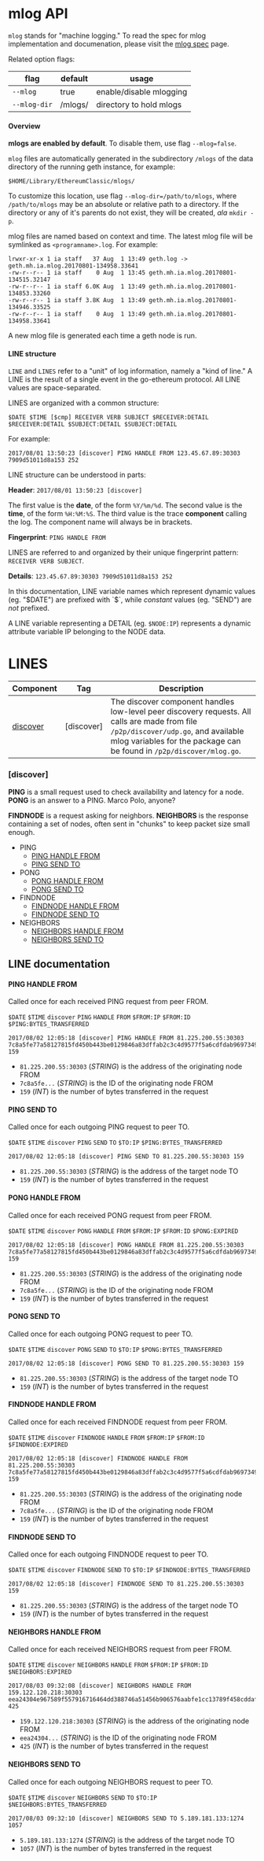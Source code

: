 # mlog API

`mlog` stands for "machine logging." To read the spec for mlog implementation
and documenation, please visit the [mlog spec](./mlog-Spec) page.

Related option flags:

| flag | default | usage |
| --- | --- | --- |
| `--mlog` | true | enable/disable mlogging |
| `--mlog-dir` | <datadir>/mlogs/ | directory to hold mlogs |

#### Overview

__mlogs are enabled by default__. To disable them, use flag `--mlog=false`.

`mlog` files are automatically generated in the subdirectory `/mlogs` of the data directory of the running
geth instance, for example:

```
$HOME/Library/EthereumClassic/mlogs/
```

To customize this location, use flag `--mlog-dir=/path/to/mlogs`, where `/path/to/mlogs` may be an absolute or relative path to a directory. If the directory or any of it's parents do not exist, they will be created, _ala_ `mkdir -p`.

mlog files are named based on context and time. The latest
mlog file will be symlinked as `<programname>.log`. For example:

```
lrwxr-xr-x 1 ia staff   37 Aug  1 13:49 geth.log -> geth.mh.ia.mlog.20170801-134958.33641
-rw-r--r-- 1 ia staff    0 Aug  1 13:45 geth.mh.ia.mlog.20170801-134515.32147
-rw-r--r-- 1 ia staff 6.0K Aug  1 13:49 geth.mh.ia.mlog.20170801-134853.33260
-rw-r--r-- 1 ia staff 3.8K Aug  1 13:49 geth.mh.ia.mlog.20170801-134946.33525
-rw-r--r-- 1 ia staff    0 Aug  1 13:49 geth.mh.ia.mlog.20170801-134958.33641
```

A new mlog file is generated each time a geth node is run.

#### LINE structure

`LINE` and `LINES` refer to a "unit" of log information, namely a "kind of
  line." A LINE is the result of a single event in the go-ethereum protocol. All LINE values are space-separated.

LINES are organized with a common structure:

```
$DATE $TIME [$cmp] RECEIVER VERB SUBJECT $RECEIVER:DETAIL $RECEIVER:DETAIL $SUBJECT:DETAIL $SUBJECT:DETAIL
```

For example:
```
2017/08/01 13:50:23 [discover] PING HANDLE FROM 123.45.67.89:30303 7909d51011d8a153 252
```

LINE structure can be understood in parts:

__Header__: `2017/08/01 13:50:23 [discover]`

The first value is the __date__, of the form `%Y/%m/%d`. The second value is the __time__, of the form `%H:%M:%S`.
The third value is the trace __component__ calling the log. The component name will always be in brackets.

__Fingerprint__: `PING HANDLE FROM`

LINES are referred to and organized by their unique fingerprint pattern: `RECEIVER VERB SUBJECT`.


__Details__: `123.45.67.89:30303 7909d51011d8a153 252`

In this documentation, LINE variable names which represent dynamic values (eg. "$DATE")
are prefixed with `$`, while _constant_ values (eg. "SEND")
are _not_ prefixed.

A LINE variable representing a DETAIL (eg. `$NODE:IP`) represents a dynamic attribute
variable IP belonging to the NODE data.

# LINES

| Component | Tag | Description |
| --- | --- | --- |
| [discover](#discover) | [discover] | The discover component handles low-level peer discovery requests. All calls are made from file `/p2p/discover/udp.go`, and available mlog variables for the package can be found in `/p2p/discover/mlog.go`. |


### [discover]

__PING__ is a small request used to check availability and latency for a node.
__PONG__ is an answer to a PING. Marco Polo, anyone?

__FINDNODE__ is a request asking for neighbors.
__NEIGHBORS__ is the response containing a set of nodes, often sent in "chunks"
to keep packet size small enough.


- PING
  + [PING HANDLE FROM](#ping-handle-from)
  + [PING SEND TO](#ping-send-to)
- PONG
  + [PONG HANDLE FROM](#pong-handle-from)
  + [PONG SEND TO](#pong-send-to)
- FINDNODE
  + [FINDNODE HANDLE FROM](#findnode-handle-from)
  + [FINDNODE SEND TO](#findnode-send-to)
- NEIGHBORS
  + [NEIGHBORS HANDLE FROM](#neighbors-handle-from)
  + [NEIGHBORS SEND TO](#neighbors-send-to)


## LINE documentation

#### PING HANDLE FROM
Called once for each received PING request from peer FROM.

`$DATE` `$TIME` `discover` `PING` `HANDLE` `FROM` `$FROM:IP` `$FROM:ID` `$PING:BYTES_TRANSFERRED`

```
2017/08/02 12:05:18 [discover] PING HANDLE FROM 81.225.200.55:30303 7c8a5fe77a58127815fd450b443be0129846a83dffab2c3c4d9577f5a6cdfdab96973492b31c0c5183ece6ff98247a45ad1228917ed886c64af3f16859d6ff05 159
```

- `81.225.200.55:30303` (_STRING_) is the address of the originating node FROM
- `7c8a5fe...` (_STRING_) is the ID of the originating node FROM
- `159` (_INT_) is the number of bytes transferred in the request

#### PING SEND TO
Called once for each outgoing PING request to peer TO.

`$DATE` `$TIME` `discover` `PING` `SEND` `TO` `$TO:IP` `$PING:BYTES_TRANSFERRED`

```
2017/08/02 12:05:18 [discover] PING SEND TO 81.225.200.55:30303 159
```

- `81.225.200.55:30303` (_STRING_) is the address of the target node TO
- `159` (_INT_) is the number of bytes transferred in the request

#### PONG HANDLE FROM
Called once for each received PONG request from peer FROM.

`$DATE` `$TIME` `discover` `PONG` `HANDLE` `FROM` `$FROM:IP` `$FROM:ID` `$PONG:EXPIRED`

```
2017/08/02 12:05:18 [discover] PONG HANDLE FROM 81.225.200.55:30303 7c8a5fe77a58127815fd450b443be0129846a83dffab2c3c4d9577f5a6cdfdab96973492b31c0c5183ece6ff98247a45ad1228917ed886c64af3f16859d6ff05 159
```

- `81.225.200.55:30303` (_STRING_) is the address of the originating node FROM
- `7c8a5fe...` (_STRING_) is the ID of the originating node FROM
- `159` (_INT_) is the number of bytes transferred in the request

#### PONG SEND TO
Called once for each outgoing PONG request to peer TO.

`$DATE` `$TIME` `discover` `PONG` `SEND` `TO` `$TO:IP` `$PONG:BYTES_TRANSFERRED`

```
2017/08/02 12:05:18 [discover] PONG SEND TO 81.225.200.55:30303 159
```

- `81.225.200.55:30303` (_STRING_) is the address of the target node TO
- `159` (_INT_) is the number of bytes transferred in the request

#### FINDNODE HANDLE FROM
Called once for each received FINDNODE request from peer FROM.

`$DATE` `$TIME` `discover` `FINDNODE` `HANDLE` `FROM` `$FROM:IP` `$FROM:ID` `$FINDNODE:EXPIRED`

```
2017/08/02 12:05:18 [discover] FINDNODE HANDLE FROM 81.225.200.55:30303 7c8a5fe77a58127815fd450b443be0129846a83dffab2c3c4d9577f5a6cdfdab96973492b31c0c5183ece6ff98247a45ad1228917ed886c64af3f16859d6ff05 159
```

- `81.225.200.55:30303` (_STRING_) is the address of the originating node FROM
- `7c8a5fe...` (_STRING_) is the ID of the originating node FROM
- `159` (_INT_) is the number of bytes transferred in the request

#### FINDNODE SEND TO
Called once for each outgoing FINDNODE request to peer TO.

`$DATE` `$TIME` `discover` `FINDNODE` `SEND` `TO` `$TO:IP` `$FINDNODE:BYTES_TRANSFERRED`

```
2017/08/02 12:05:18 [discover] FINDNODE SEND TO 81.225.200.55:30303 159
```

- `81.225.200.55:30303` (_STRING_) is the address of the target node TO
- `159` (_INT_) is the number of bytes transferred in the request

#### NEIGHBORS HANDLE FROM
Called once for each received NEIGHBORS request from peer FROM.

`$DATE` `$TIME` `discover` `NEIGHBORS` `HANDLE` `FROM` `$FROM:IP` `$FROM:ID` `$NEIGHBORS:EXPIRED`

```
2017/08/03 09:32:08 [discover] NEIGHBORS HANDLE FROM 159.122.120.218:30303 eea24304e967589f557916716464dd388746a51456b906576aabfe1cc13789f458cddaf92c3e7d391a74f4c8499589f2adab1aa37d436c2b07afafb50e78f399 425
```

- `159.122.120.218:30303` (_STRING_) is the address of the originating node FROM
- `eea24304...` (_STRING_) is the ID of the originating node FROM
- `425` (_INT_) is the number of bytes transferred in the request

#### NEIGHBORS SEND TO
Called once for each outgoing NEIGHBORS request to peer TO.

`$DATE` `$TIME` `discover` `NEIGHBORS` `SEND` `TO` `$TO:IP` `$NEIGHBORS:BYTES_TRANSFERRED`

```
2017/08/03 09:32:10 [discover] NEIGHBORS SEND TO 5.189.181.133:1274 1057
```

- `5.189.181.133:1274` (_STRING_) is the address of the target node TO
- `1057` (_INT_) is the number of bytes transferred in the request
